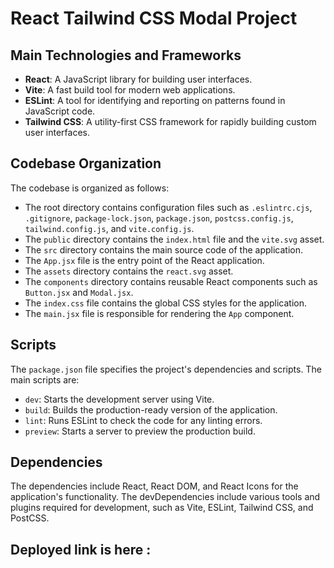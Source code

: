# React Tailwind CSS Modal Project


## Main Technologies and Frameworks

- **React**: A JavaScript library for building user interfaces.
- **Vite**: A fast build tool for modern web applications.
- **ESLint**: A tool for identifying and reporting on patterns found in JavaScript code.
- **Tailwind CSS**: A utility-first CSS framework for rapidly building custom user interfaces.

## Codebase Organization

The codebase is organized as follows:

- The root directory contains configuration files such as `.eslintrc.cjs`, `.gitignore`, `package-lock.json`, `package.json`, `postcss.config.js`, `tailwind.config.js`, and `vite.config.js`.
- The `public` directory contains the `index.html` file and the `vite.svg` asset.
- The `src` directory contains the main source code of the application.
 - The `App.jsx` file is the entry point of the React application.
 - The `assets` directory contains the `react.svg` asset.
 - The `components` directory contains reusable React components such as `Button.jsx` and `Modal.jsx`.
 - The `index.css` file contains the global CSS styles for the application.
 - The `main.jsx` file is responsible for rendering the `App` component.

## Scripts

The `package.json` file specifies the project's dependencies and scripts. The main scripts are:

- `dev`: Starts the development server using Vite.
- `build`: Builds the production-ready version of the application.
- `lint`: Runs ESLint to check the code for any linting errors.
- `preview`: Starts a server to preview the production build.

## Dependencies

The dependencies include React, React DOM, and React Icons for the application's functionality. The devDependencies include various tools and plugins required for development, such as Vite, ESLint, Tailwind CSS, and PostCSS.

## Deployed link is here :
